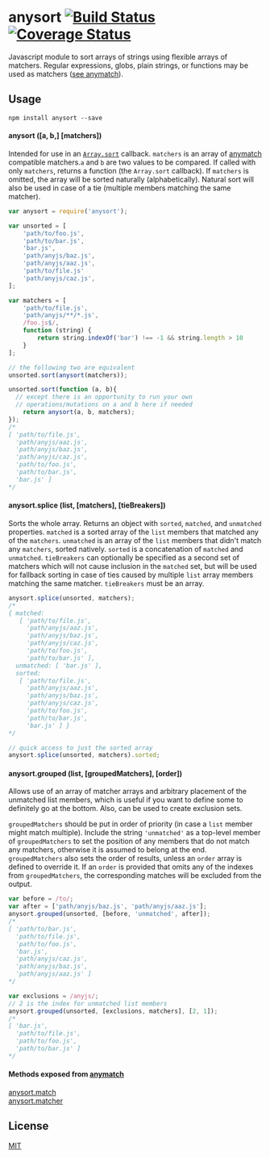 anysort [![Build Status](https://travis-ci.org/es128/anysort.svg)](https://travis-ci.org/es128/anysort) [![Coverage Status](https://img.shields.io/coveralls/es128/anysort.svg)](https://coveralls.io/r/es128/anysort)
=======
Javascript module to sort arrays of strings using flexible arrays of matchers.
Regular expressions, globs, plain strings, or functions may be used as matchers
([see anymatch](https://github.com/es128/anymatch)).

Usage
-----
`npm install anysort --save`

#### anysort ([a, b,] [matchers])
Intended for use in an [`Array.sort`](https://developer.mozilla.org/en-US/docs/Web/JavaScript/Reference/Global_Objects/Array/sort)
callback. `matchers` is an array of [anymatch](https://github.com/es128/anymatch)
compatible matchers.`a` and `b` are two values to be compared. If called with
only `matchers`, returns a function (the `Array.sort` callback). If `matchers`
is omitted, the array will be sorted naturally (alphabetically). Natural sort
will also be used in case of a tie (multiple members matching the same matcher).

```js
var anysort = require('anysort');

var unsorted = [
	'path/to/foo.js',
	'path/to/bar.js',
	'bar.js',
	'path/anyjs/baz.js',
	'path/anyjs/aaz.js',
	'path/to/file.js'
	'path/anyjs/caz.js',
];

var matchers = [
	'path/to/file.js',
	'path/anyjs/**/*.js',
	/foo.js$/,
	function (string) {
		return string.indexOf('bar') !== -1 && string.length > 10
	}
];

// the following two are equivalent
unsorted.sort(anysort(matchers));

unsorted.sort(function (a, b){
  // except there is an opportunity to run your own
  // operations/mutations on a and b here if needed
	return anysort(a, b, matchers);
});
/*
[ 'path/to/file.js',
  'path/anyjs/aaz.js',
  'path/anyjs/baz.js',
  'path/anyjs/caz.js',
  'path/to/foo.js',
  'path/to/bar.js',
  'bar.js' ]
*/
```

#### anysort.splice (list, [matchers], [tieBreakers])
Sorts the whole array. Returns an object with `sorted`, `matched`, and
`unmatched` properties. `matched` is a sorted array of the `list` members that
matched any of the `matchers`. `unmatched` is an array of the `list` members
that didn't match any `matchers`, sorted natively. `sorted` is a concatenation
of `matched` and `unmatched`. `tieBreakers` can optionally be specified as a 
second set of matchers which will not cause inclusion in the `matched` set, but
will be used for fallback sorting in case of ties caused by multiple `list`
array members matching the same matcher. `tieBreakers` must be an array.

```js
anysort.splice(unsorted, matchers);
/*
{ matched:
   [ 'path/to/file.js',
     'path/anyjs/aaz.js',
     'path/anyjs/baz.js',
     'path/anyjs/caz.js',
     'path/to/foo.js',
     'path/to/bar.js' ],
  unmatched: [ 'bar.js' ],
  sorted:
   [ 'path/to/file.js',
     'path/anyjs/aaz.js',
     'path/anyjs/baz.js',
     'path/anyjs/caz.js',
     'path/to/foo.js',
     'path/to/bar.js',
     'bar.js' ] }
*/

// quick access to just the sorted array
anysort.splice(unsorted, matchers).sorted;
```

#### anysort.grouped (list, [groupedMatchers], [order])
Allows use of an array of matcher arrays and arbitrary placement of the
unmatched list members, which is useful if you want to define some to definitely
go at the bottom. Also, can be used to create exclusion sets.

`groupedMatchers` should be put in order of priority (in case a `list` member
might match multiple). Include the string `'unmatched'` as a top-level member of
`groupedMatchers` to set the position of any members that do not match any
matchers, otherwise it is assumed to belong at the end. `groupedMatchers` also
sets the order of results, unless an `order` array is defined to override it. If
an `order` is provided that omits any of the indexes from `groupedMatchers`, the
corresponding matches will be excluded from the output.

```js
var before = /to/;
var after = ['path/anyjs/baz.js', 'path/anyjs/aaz.js'];
anysort.grouped(unsorted, [before, 'unmatched', after]);
/*
[ 'path/to/bar.js',
  'path/to/file.js',
  'path/to/foo.js',
  'bar.js',
  'path/anyjs/caz.js',
  'path/anyjs/baz.js',
  'path/anyjs/aaz.js' ]
*/

var exclusions = /anyjs/;
// 2 is the index for unmatched list members
anysort.grouped(unsorted, [exclusions, matchers], [2, 1]);
/*
[ 'bar.js',
  'path/to/file.js',
  'path/to/foo.js',
  'path/to/bar.js' ]
*/
```

#### Methods exposed from [anymatch](https://github.com/es128/anymatch#anymatch)
[anysort.match](https://github.com/es128/anymatch#anymatch-matchers-teststring-returnindex)  
[anysort.matcher](https://github.com/es128/anymatch#anymatchmatcher-matchers)

License
-------
[MIT](https://raw.github.com/es128/anysort/master/LICENSE)
